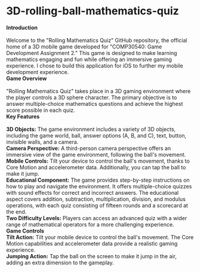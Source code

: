 # 3D-rolling-ball-mathematics-quiz
**Introduction**<br>
<br>Welcome to the "Rolling Mathematics Quiz" GitHub repository, the official home of a 3D mobile game developed for "COMP30540: Game Development Assignment 2." This game is designed to make learning mathematics engaging and fun while offering an immersive gaming experience. I chose to build this application for iOS to further my mobile development experience.
<br>
**Game Overview**<br>
<br>"Rolling Mathematics Quiz" takes place in a 3D gaming environment where the player controls a 3D sphere character. The primary objective is to answer multiple-choice mathematics questions and achieve the highest score possible in each quiz.
<br>
**Key Features**<br>
<br>**3D Objects:** The game environment includes a variety of 3D objects, including the game world, ball, answer options (A, B, and C), text, button, invisible walls, and a camera.
<br>
**Camera Perspective:** A third-person camera perspective offers an immersive view of the game environment, following the ball's movement.
<br>
**Mobile Controls:** Tilt your device to control the ball's movement, thanks to Core Motion and accelerometer data. Additionally, you can tap the ball to make it jump.
<br>
**Educational Component:** The game provides step-by-step instructions on how to play and navigate the environment. It offers multiple-choice quizzes with sound effects for correct and incorrect answers. The educational aspect covers addition, subtraction, multiplication, division, and modulus operations, with each quiz consisting of fifteen rounds and a scorecard at the end.
<br>
**Two Difficulty Levels:** Players can access an advanced quiz with a wider range of mathematical operators for a more challenging experience.
<br>
**Game Controls**
<br>**Tilt Action:** Tilt your mobile device to control the ball's movement. The Core Motion capabilities and accelerometer data provide a realistic gaming experience.
<br>
**Jumping Action:** Tap the ball on the screen to make it jump in the air, adding an extra dimension to the gameplay.
